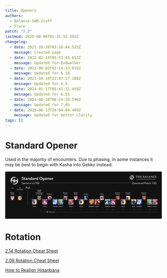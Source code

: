 ```yaml
---
title: Openers
authors:
  - Balance-SAM-Staff
  - Flare
patch: "7.3"
lastmod: 2025-08-06T01:31:53.502Z
changelog:
  - date: 2021-10-28T03:26:44.525Z
    message: Created page
  - date: 2022-02-14T05:53:43.653Z
    message: Updated for Endwalker
  - date: 2022-08-03T02:14:13.019Z
    message: Updated for 6.18
  - date: 2023-10-24T23:07:17.288Z
    message: Updated for 6.5
  - date: 2024-01-17T05:41:31.459Z
    message: Updated for 6.55
  - date: 2024-08-18T06:24:39.596Z
    message: Updated for 7.05
  - date: 2025-06-13T20:04:04.409Z
    message: Updated for better clarity
tags: []
---
```

# Standard Opener

Used in the majority of encounters. Due to phasing, in some instances it may be best to begin with Kasha into Gekko instead.

![](/img/jobs/sam/samurai-opener.jpeg "Samurai Standard Opener")

# Rotation

[2.14 Rotation Cheat Sheet](https://imgur.com/cYL1orX)

[2.08 Rotation Cheat Sheet](https://imgur.com/q8H12cx)

[How to Realign Higanbana](https://imgur.com/zvLzrAm)
